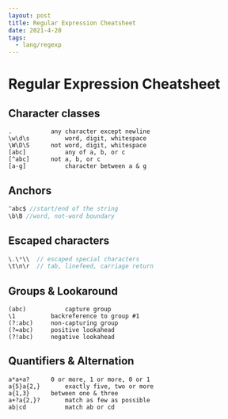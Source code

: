 ```yaml
---
layout: post
title: Regular Expression Cheatsheet
date: 2021-4-20
tags:
  - lang/regexp
---
```


# Regular Expression Cheatsheet

## Character classes

```regexp
.  			any character except newline
\w\d\s  		word, digit, whitespace
\W\D\S		not word, digit, whitespace
[abc]			any of a, b, or c
[^abc]		not a, b, or c
[a-g]			character between a & g
```

## Anchors

```typescript
^abc$ //start/end of the string
\b\B //word, not-word boundary
```

## Escaped characters

```typescript
\.\*\\  // escaped special characters
\t\n\r  // tab, linefeed, carriage return
```

<!-- more -->

## Groups & Lookaround

```
(abc)			capture group
\1 			backreference to group #1
(?:abc)		non-capturing group
(?=abc)		positive lookahead
(?!abc)		negative lookahead
```

## Quantifiers & Alternation

```
a*a+a?		0 or more, 1 or more, 0 or 1
a{5}a{2,}		exactly five, two or more
a{1,3}		between one & three
a+?a{2,}?		match as few as possible
ab|cd			match ab or cd
```
